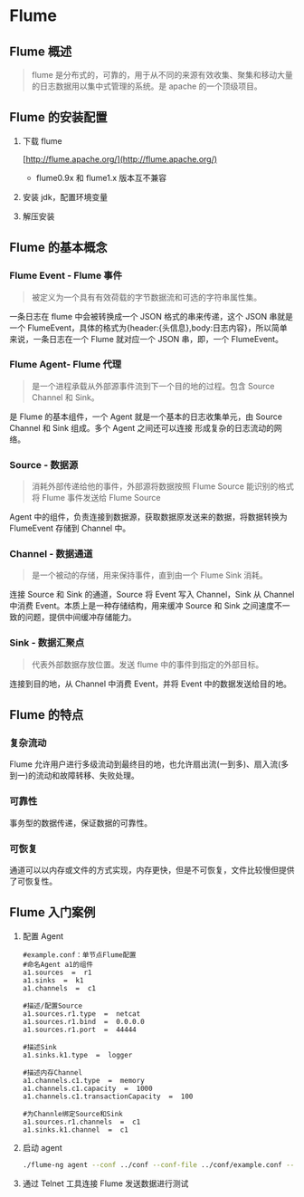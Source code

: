 # Flume

## Flume 概述

> flume 是分布式的，可靠的，用于从不同的来源有效收集、聚集和移动大量的日志数据用以集中式管理的系统。是 apache 的一个顶级项目。

## Flume 的安装配置

1. 下载 flume

   [http://flume.apache.org/](http://flume.apache.org/)

   - flume0.9x 和 flume1.x 版本互不兼容

2. 安装 jdk，配置环境变量
3. 解压安装

## Flume 的基本概念

### Flume Event - Flume 事件

> 被定义为一个具有有效荷载的字节数据流和可选的字符串属性集。

一条日志在 flume 中会被转换成一个 JSON 格式的串来传递，这个 JSON 串就是一个 FlumeEvent，具体的格式为{header:{头信息},body:日志内容}，所以简单来说，一条日志在一个 Flume 就对应一个 JSON 串，即，一个 FlumeEvent。

### Flume Agent- Flume 代理

> 是一个进程承载从外部源事件流到下一个目的地的过程。包含 Source Channel 和 Sink。

是 Flume 的基本组件，一个 Agent 就是一个基本的日志收集单元，由 Source Channel 和 Sink 组成。多个 Agent 之间还可以连接 形成复杂的日志流动的网络。

### Source - 数据源

> 消耗外部传递给他的事件，外部源将数据按照 Flume Source 能识别的格式将 Flume 事件发送给 Flume Source

Agent 中的组件，负责连接到数据源，获取数据原发送来的数据，将数据转换为 FlumeEvent 存储到 Channel 中。

### Channel - 数据通道

> 是一个被动的存储，用来保持事件，直到由一个 Flume Sink 消耗。

连接 Source 和 Sink 的通道，Source 将 Event 写入 Channel，Sink 从 Channel 中消费 Event。本质上是一种存储结构，用来缓冲 Source 和 Sink 之间速度不一致的问题，提供中间缓冲存储能力。

### Sink - 数据汇聚点

> 代表外部数据存放位置。发送 flume 中的事件到指定的外部目标。

连接到目的地，从 Channel 中消费 Event，并将 Event 中的数据发送给目的地。

## Flume 的特点

### 复杂流动

Flume 允许用户进行多级流动到最终目的地，也允许扇出流(一到多)、扇入流(多到一)的流动和故障转移、失败处理。

### 可靠性

事务型的数据传递，保证数据的可靠性。

### 可恢复

通道可以以内存或文件的方式实现，内存更快，但是不可恢复，文件比较慢但提供了可恢复性。

## Flume 入门案例

1. 配置 Agent

   ``` properties
   #example.conf：单节点Flume配置
   #命名Agent a1的组件
   a1.sources  =  r1
   a1.sinks  =  k1
   a1.channels  =  c1

   #描述/配置Source
   a1.sources.r1.type  =  netcat
   a1.sources.r1.bind  =  0.0.0.0
   a1.sources.r1.port  =  44444

   #描述Sink
   a1.sinks.k1.type  =  logger

   #描述内存Channel
   a1.channels.c1.type  =  memory
   a1.channels.c1.capacity  =  1000
   a1.channels.c1.transactionCapacity  =  100

   #为Channle绑定Source和Sink
   a1.sources.r1.channels  =  c1
   a1.sinks.k1.channel  =  c1
   ```

2. 启动 agent

   ```bash
   ./flume-ng agent --conf ../conf --conf-file ../conf/example.conf --name a1 -Dflume.root.logger=INFO,console
   ```

3. 通过 Telnet 工具连接 Flume 发送数据进行测试
